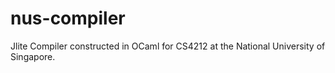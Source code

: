 # nus-compiler
Jlite Compiler constructed in OCaml for CS4212 at the National University of Singapore.

